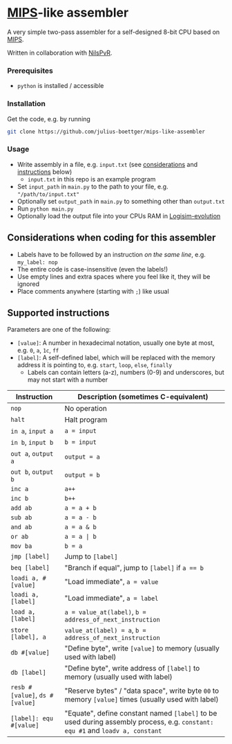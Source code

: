 # [MIPS](https://en.wikipedia.org/wiki/MIPS_architecture)-like assembler
A very simple two-pass assembler for a self-designed 8-bit CPU based on [MIPS](https://en.wikipedia.org/wiki/MIPS_architecture).

Written in collaboration with [NilsPvR](https://github.com/NilsPvR).

### Prerequisites
- `python` is installed / accessible

### Installation
Get the code, e.g. by running
```sh
git clone https://github.com/julius-boettger/mips-like-assembler
```

### Usage
- Write assembly in a file, e.g. `input.txt` (see [considerations](#considerations-when-coding-for-this-assembler) and [instructions](#supported-instructions) below)
    - `input.txt` in this repo is an example program
- Set `input_path` in `main.py` to the path to your file, e.g. `"/path/to/input.txt"`
- Optionally set `output_path` in `main.py` to something other than `output.txt`
- Run `python main.py`
- Optionally load the output file into your CPUs RAM in [Logisim-evolution](https://github.com/logisim-evolution/logisim-evolution)

## Considerations when coding for this assembler
- Labels have to be followed by an instruction _on the same line_, e.g. `my_label: nop`
- The entire code is case-insensitive (even the labels!)
- Use empty lines and extra spaces where you feel like it, they will be ignored
- Place comments anywhere (starting with `;`) like usual

## Supported instructions
Parameters are one of the following:
- `[value]`: A number in hexadecimal notation, usually one byte at most, e.g. `0`, `a`, `1c`, `ff`
- `[label]`: A self-defined label, which will be replaced with the memory address it is pointing to, e.g. `start`, `loop`, `else`, `finally`
    - Labels can contain letters (a-z), numbers (0-9) and underscores, but may not start with a number

| Instruction | Description (sometimes C-equivalent) |
| ----------- | ----------- |
| `nop` | No operation |
| `halt` | Halt program |
| `in a`, `input a` | `a = input` |
| `in b`, `input b` | `b = input` |
| `out a`, `output a` | `output = a` |
| `out b`, `output b` | `output = b` |
| `inc a` | `a++` |
| `inc b` | `b++` |
| `add ab` | `a = a + b` |
| `sub ab` | `a = a - b` |
| `and ab` | `a = a & b` |
| `or ab` | `a = a \| b` |
| `mov ba` | `b = a` |
| `jmp [label]` | Jump to `[label]` |
| `beq [label]` | "Branch if equal", jump to `[label]` if `a == b` |
| `loadi a, #[value]` | "Load immediate", `a = value` |
| `loadi a, [label]` | "Load immediate", `a = label` |
| `load a, [label]` | `a = value_at(label)`, `b = address_of_next_instruction` |
| `store [label], a` | `value_at(label) = a`, `b = address_of_next_instruction` |
| `db #[value]` | "Define byte", write `[value]` to memory (usually used with label) |
| `db [label]` | "Define byte", write address of `[label]` to memory (usually used with label) |
| `resb #[value]`, `ds #[value]` | "Reserve bytes" / "data space", write byte `00` to memory `[value]` times (usually used with label) |
| `[label]: equ #[value]` | "Equate", define constant named `[label]` to be used during assembly process, e.g. `constant: equ #1` and `loadv a, constant` |